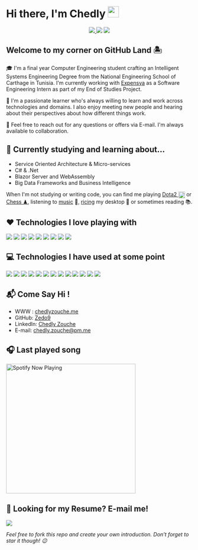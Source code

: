 <!--<img src="intro-gif/intro.gif" alt="Hi there, I'm Chedly Zouche">-->

# Hi there, I'm Chedly <img width="30px" src="https://c.tenor.com/nebZyl8oN7IAAAAi/wave-hello.gif">

<p align=center>
    <a href="https://github.com/zedo9?tab=repositories">
        <img src="https://badges.pufler.dev/repos/zedo9?style=flat-square&color=black&logo=github">
    </a>
    <img src="https://badges.pufler.dev/visits/zedo9/zedo9">
    <a href="https://github.com/zedo9">
        <img src="https://badges.pufler.dev/years/zedo9?style=flat-square&color=black&logo=github">
    </a>
</p>

## Welcome to my corner on GitHub Land 🏝️

🎓 I'm a final year Computer Engineering student crafting an Intelligent Systems Engineering Degree from the National Engineering School of Carthage in Tunisia. I'm currently working with [Expensya](https://www.expensya.com) as a Software Engineering Intern as part of my End of Studies Project.

📌 I'm a passionate learner who's always willing to learn and work across technologies and domains. I also enjoy meeting new people and hearing about their perspectives about how different things work.

📌 Feel free to reach out for any questions or offers via E-mail. I'm always available to collaboration.

## 📗 Currently studying and learning about...

- Service Oriented Architecture & Micro-services
- C# & .Net
- Blazor Server and WebAssembly
- Big Data Frameworks and Business Intelligence

When I'm not studying or writing code, you can find me playing [Dota2 <img src="https://emoji.gg/assets/emoji/2036_dota2.png" height="18em" align="center"/>](https://www.dotabuff.com/players/165532487) or [Chess ♟](https://www.chess.com/member/chedlyzouche), listening to [music](https://open.spotify.com/user/zedo98) 🎵, [ricing](https://github.com/Zedo9/dotfiles) my desktop 🐧 or sometimes reading 📚.

## ❤ Technologies I love playing with

<p align="left">
<img src="https://img.shields.io/badge/c%20-%2300599C.svg?&style=for-the-badge&logo=c%2B%2B&ogoColor=white"/>
<img src="https://img.shields.io/badge/git%20-%23F05033.svg?&style=for-the-badge&logo=git&logoColor=white"/>
<img src="https://img.shields.io/badge/linux%20-%23333333.svg?&style=for-the-badge&logo=linux&logoColor=white"/>
<img src="https://img.shields.io/badge/bash%20-%234EAA25.svg?&style=for-the-badge&logo=gnu-bash&logoColor=white"/>
<img src="https://img.shields.io/badge/vuejs%20-%233178C6.svg?&style=for-the-badge&logo=vuedotjs&logoColor=white"/>
<img src="https://img.shields.io/badge/typescript%20-%234FC08D.svg?&style=for-the-badge&logo=typescript&logoColor=white"/>
<img src="https://img.shields.io/badge/docker%20-%232496ED.svg?&style=for-the-badge&logo=docker&logoColor=white"/>
<img src="https://img.shields.io/badge/electron%20-%2347848F.svg?&style=for-the-badge&logo=Electron&logoColor=white"/>
<img src="https://img.shields.io/badge/tailwind%20-%2338B2AC.svg?&style=for-the-badge&logo=tailwind-css&logoColor=white"/>
</p>

## 💻 Technologies I have used at some point

<p align="left">
<img src="https://img.shields.io/badge/python%20-%2314354C.svg?&style=for-the-badge&logo=python&logoColor=white"/>
<img src="https://img.shields.io/badge/angular%20-%23DD0031.svg?&style=for-the-badge&logo=angular&logoColor=white"/>
<img src="https://img.shields.io/badge/reactjs%20-%2361DAFB.svg?&style=for-the-badge&logo=react&logoColor=white"/>
<img src="https://img.shields.io/badge/c++%20-%2300599C.svg?&style=for-the-badge&logo=c%2B%2B&ogoColor=white"/>
<img src="https://img.shields.io/badge/java%20-%23007396.svg?&style=for-the-badge&logo=java&logoColor=white"/>
<img src="https://img.shields.io/badge/spring%20-%236DB33F.svg?&style=for-the-badge&logo=spring&logoColor=white"/>
<img src="https://img.shields.io/badge/mysql%20-%234479A1.svg?&style=for-the-badge&logo=mysql&logoColor=white"/>
<img src="https://img.shields.io/badge/mongodb%20-%2347A248.svg?&style=for-the-badge&logo=mongodb&logoColor=white"/>
<img src="https://img.shields.io/badge/postgresql%20-%23336791.svg?&style=for-the-badge&logo=postgresql&logoColor=white"/>
<img src="https://img.shields.io/badge/php%20-%23777BB4.svg?&style=for-the-badge&logo=php&logoColor=white"/>
<img src="https://img.shields.io/badge/oracle%20-%23F80000.svg?&style=for-the-badge&logo=oracle&logoColor=white"/>
<img src="https://img.shields.io/badge/wordpress%20-%2321759B.svg?&style=for-the-badge&logo=wordpress&logoColor=white"/>
<img src="https://img.shields.io/badge/qt%20-%2341CD52.svg?&style=for-the-badge&logo=qt&logoColor=white"/>
</p>

## 📬 Come Say Hi !

- WWW : [chedlyzouche.me](https://chedlyzouche.me)
- GitHub: [Zedo9](https://github.com/zedo9)
- LinkedIn: [Chedly Zouche](https://linkedin.com/in/chedlyzouche/)
- E-mail: chedly.zouche@pm.me

## 🎧 Last played song

[<img src="https://spotify-now-playing-psi-blond.vercel.app/api/spotify-playing" alt="Spotify Now Playing" width="350" />](https://open.spotify.com/user/zedo98)

## 💬 Looking for my Resume? E-mail me!

<img src = "https://github-readme-stats.vercel.app/api/top-langs/?username=Zedo9&layout=compact">

_Feel free to fork this repo and create your own introduction. Don't forget to star it though! 😉_
